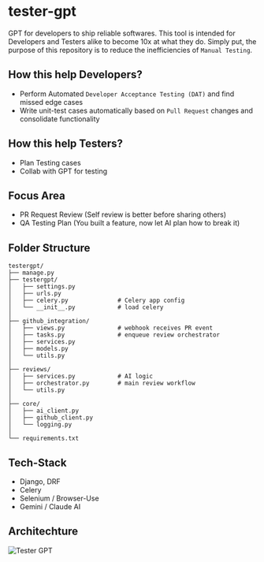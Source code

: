 # tester-gpt
GPT for developers to ship reliable softwares. This tool is intended for Developers and Testers alike to become 10x at what they do. Simply put, the purpose of this repository is to reduce the inefficiencies of `Manual Testing`.


## How this help Developers?

- Perform Automated `Developer Acceptance Testing (DAT)` and find missed edge cases
- Write unit-test cases automatically based on `Pull Request` changes and consolidate functionality

## How this help Testers?

- Plan Testing cases
- Collab with GPT for testing

## Focus Area

- PR Request Review (Self review is better before sharing others)
- QA Testing Plan (You built a feature, now let AI plan how to break it)

## Folder Structure
```
testergpt/
├── manage.py
├── testergpt/                 
│   ├── settings.py
│   ├── urls.py
│   ├── celery.py              # Celery app config
│   └── __init__.py            # load celery
│
├── github_integration/
│   ├── views.py               # webhook receives PR event
│   ├── tasks.py               # enqueue review orchestrator
│   ├── services.py
│   ├── models.py
│   └── utils.py
│
├── reviews/
│   ├── services.py            # AI logic
│   ├── orchestrator.py        # main review workflow
│   └── utils.py
│
├── core/
│   ├── ai_client.py
│   ├── github_client.py
│   └── logging.py
│
└── requirements.txt
```
## Tech-Stack
- Django, DRF
- Celery
- Selenium / Browser-Use
- Gemini / Claude AI

## Architechture
![Tester GPT](https://github.com/sourabhmandal/testergpt/blob/main/assets/architechture.svg)
